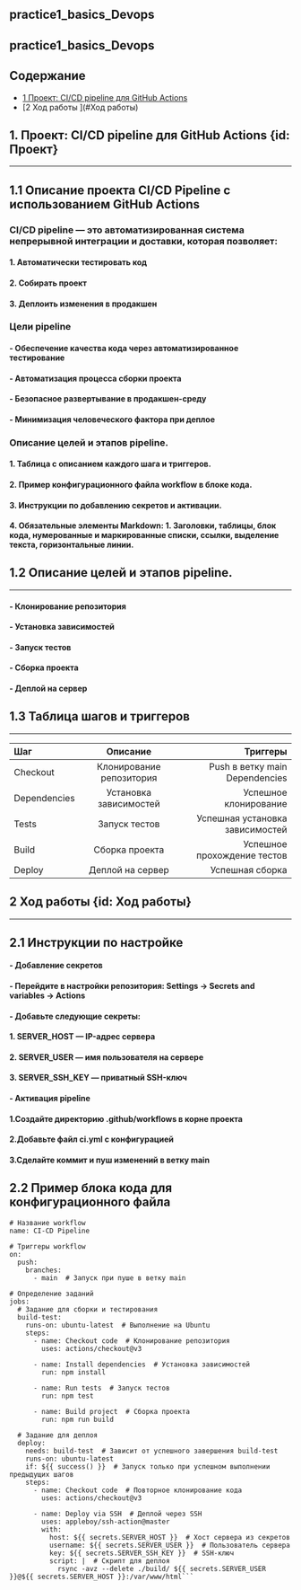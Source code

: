 ## practice1_basics_Devops
## practice1_basics_Devops

## Содержание
* [1 Проект: CI/CD pipeline для GitHub Actions](#Проект)
* [2 Ход работы ](#Ход работы)



## 1. Проект: CI/CD pipeline для GitHub Actions {id: Проект}
---
## 1.1 Описание проекта CI/CD Pipeline с использованием GitHub Actions

### CI/CD pipeline — это автоматизированная система непрерывной интеграции и доставки, которая позволяет:
#### 1. Автоматически тестировать код
#### 2. Собирать проект
#### 3. Деплоить изменения в продакшен

### Цели pipeline
#### - Обеспечение качества кода через автоматизированное тестирование
#### - Автоматизация процесса сборки проекта
#### - Безопасное развертывание в продакшен-среду
#### - Минимизация человеческого фактора при деплое

### Описание целей и этапов pipeline.
#### 1. Таблица с описанием каждого шага и триггеров.
#### 2. Пример конфигурационного файла workflow в блоке кода.
#### 3. Инструкции по добавлению секретов и активации.
#### 4. Обязательные элементы Markdown: 1. Заголовки, таблицы, блок кода, нумерованные и маркированные списки, ссылки, выделение текста, горизонтальные линии.


## 1.2 Описание целей и этапов pipeline.
---
#### - Клонирование репозитория
#### - Установка зависимостей
#### - Запуск тестов
#### - Сборка проекта
#### - Деплой на сервер

## 1.3 Таблица шагов и триггеров
---
|      Шаг       |	        Описание        |            Триггеры           | 
|:---------------|:------------------------:|------------------------------:|
|     Checkout   |	Клонирование репозитория|	Push в ветку main Dependencies|	
|   Dependencies | Установка зависимостей   |      Успешное клонирование    |
|      Tests     |        Запуск тестов     |Успешная установка зависимостей|
|      Build     |       Сборка проекта     | Успешное прохождение тестов   |
|      Deploy    |      Деплой на сервер    |       Успешная сборка         |


## 2 Ход работы  {id: Ход работы}
---
## 2.1 Инструкции по настройке
#### - Добавление секретов
#### - Перейдите в настройки репозитория: Settings → Secrets and variables → Actions

#### - Добавьте следующие секреты:
#### 1. SERVER_HOST — IP-адрес сервера
#### 2. SERVER_USER — имя пользователя на сервере
#### 3. SERVER_SSH_KEY — приватный SSH-ключ
#### - Активация pipeline
#### 1.Создайте директорию .github/workflows в корне проекта
#### 2.Добавьте файл ci.yml с конфигурацией
#### 3.Сделайте коммит и пуш изменений в ветку main

## 2.2 Пример блока кода для конфигурационного файла
```
# Название workflow
name: CI-CD Pipeline

# Триггеры workflow
on:
  push:
    branches:
      - main  # Запуск при пуше в ветку main

# Определение заданий
jobs:
  # Задание для сборки и тестирования
  build-test:
    runs-on: ubuntu-latest  # Выполнение на Ubuntu
    steps:
      - name: Checkout code  # Клонирование репозитория
        uses: actions/checkout@v3
      
      - name: Install dependencies  # Установка зависимостей
        run: npm install
      
      - name: Run tests  # Запуск тестов
        run: npm test
      
      - name: Build project  # Сборка проекта
        run: npm run build

  # Задание для деплоя
  deploy:
    needs: build-test  # Зависит от успешного завершения build-test
    runs-on: ubuntu-latest
    if: ${{ success() }}  # Запуск только при успешном выполнении предыдущих шагов
    steps:
      - name: Checkout code  # Повторное клонирование кода
        uses: actions/checkout@v3
      
      - name: Deploy via SSH  # Деплой через SSH
        uses: appleboy/ssh-action@master
        with:
          host: ${{ secrets.SERVER_HOST }}  # Хост сервера из секретов
          username: ${{ secrets.SERVER_USER }}  # Пользователь сервера
          key: ${{ secrets.SERVER_SSH_KEY }}  # SSH-ключ
          script: |  # Скрипт для деплоя
            rsync -avz --delete ./build/ ${{ secrets.SERVER_USER }}@${{ secrets.SERVER_HOST }}:/var/www/html```

